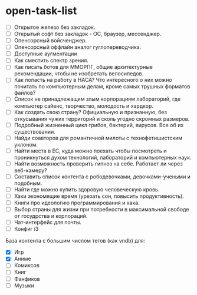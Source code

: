 # open-task-list

- [ ] Открытое железо без закладок.
- [ ] Открытый софт без закладок - ОС, браузер, мессенджер.
- [ ] Опенсорсный войсченджер.
- [ ] Oпенсорсный оффлайн аналог гуглопереводчика.
- [ ] Доступные аугментации
- [ ] Как сместить спектр зрения.
- [ ] Как писать ботов для ММОРПГ, общие архитектурные рекомендации, чтобы не изобретать велосипедов.
- [ ] Как попасть на работу в НАСА? Что интересного о них можно почитать по компьютерным делам, кроме самых трушных форматов файлов?
- [ ] Список не принадлежащим злым корпорациям лабораторий, где компьютер сайенс, творчество, молодость и хардкор.
- [ ] Как создать свою страну? Официальную и признанную, без откусывания чужих территорий и сколь угодно скромных размеров.
- [ ] Подробный жизненный цикл грибов, бактерий, вирусов. Все об их существовании.
- [ ] Найди соавторов для романтичной милоты с технофетишистским уклоном.
- [ ] Найти места в ЕС, куда можно поехать чтобы посмотреть и проникнуться духом технологий, лабораторий и компьютерных наук.
- [ ] Найти возможность проверить гипноз на себе. Работает ли через веб-камеру?
- [ ] Составить список контента с рободевочками, девочками-учеными и подобным.
- [ ] Найти где можно купить здоровую человеческую кровь.
- [ ] Хаки экономящие время (урезать сон, повысить продуктивность).
- [ ] Книги про идеологию программирования и хака.
- [ ] Выбор страны для жизни при потребности в максимальной свободе от госудрства и корпораций.
- [ ] Чат-интерфейс для почты.
- [ ] Конфиг i3

База контента с большим числом тегов (как vndb) для:
- [x] Игр
- [x] Аниме
- [ ] Комиксов
- [ ] Книг
- [ ] Фанфиков
- [ ] Музыки
